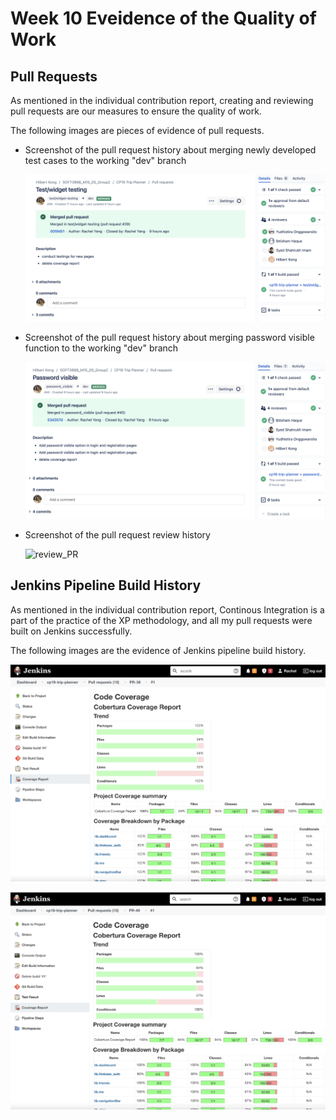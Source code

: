 # **Week 10 Eveidence of the Quality of Work**

## Pull Requests

As mentioned in the individual contribution report, creating and reviewing pull requests are our measures to ensure the quality of work. 

The following images are pieces of evidence of pull requests.

* Screenshot of the pull request history about merging newly developed test cases to the working "dev" branch

  ![PR_test_cases](https://github.com/RachelYang1999/SOFT3888-Evidence/blob/main/Week10/img/PR_test_cases.png)

* Screenshot of the pull request history about merging password visible function to the working "dev" branch

  ![PR_password_visible](https://github.com/RachelYang1999/SOFT3888-Evidence/blob/main/Week10/img/PR_password_visible.png)

* Screenshot of the pull request review history

  ![review_PR](https://github.com/RachelYang1999/SOFT3888-Evidence/blob/main/Week9/img/review_PR.png)


## Jenkins Pipeline Build History

As mentioned in the individual contribution report, Continous Integration is a part of the practice of the XP methodology, and all my pull requests were built on Jenkins successfully.

The following images are the evidence of Jenkins pipeline build history.

![jenkins_PR39](https://github.com/RachelYang1999/SOFT3888-Evidence/blob/main/Week10/img/jenkins_PR39.png)

![jenkins_PR40](https://github.com/RachelYang1999/SOFT3888-Evidence/blob/main/Week10/img/jenkins_PR40.png)  

